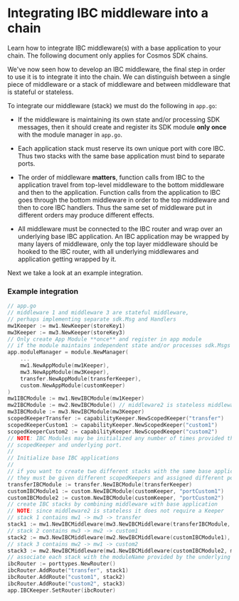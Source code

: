 # Integrating IBC middleware into a chain

<HighlightBox type="learning">

Learn how to integrate IBC middleware(s) with a base application to your chain. The following document only applies for Cosmos SDK chains.

</HighlightBox>

We've now seen how to develop an IBC middleware, the final step in order to use it is to integrate it into the chain. We can distinguish between a single piece of middleware or a stack of middleware and between middleware that is stateful or stateless.

To integrate our middleware (stack) we must do the following in `app.go`:

- If the middleware is maintaining its own state and/or processing SDK messages, then it should create and register its SDK module **only once** with the module manager in `app.go`.
- Each application stack must reserve its own unique port with core IBC. Thus two stacks with the same base application must bind to separate ports.

- The order of middleware **matters**, function calls from IBC to the application travel from top-level middleware to the bottom middleware and then to the application. Function calls from the application to IBC goes through the bottom middleware in order to the top middleware and then to core IBC handlers. Thus the same set of middleware put in different orders may produce different effects.

- All middleware must be connected to the IBC router and wrap over an underlying base IBC application. An IBC application may be wrapped by many layers of middleware, only the top layer middleware should be hooked to the IBC router, with all underlying middlewares and application getting wrapped by it.

Next we take a look at an example integration.

### Example integration

```go
// app.go
// middleware 1 and middleware 3 are stateful middleware,
// perhaps implementing separate sdk.Msg and Handlers
mw1Keeper := mw1.NewKeeper(storeKey1)
mw3Keeper := mw3.NewKeeper(storeKey3)
// Only create App Module **once** and register in app module
// if the module maintains independent state and/or processes sdk.Msgs
app.moduleManager = module.NewManager(
    ...
    mw1.NewAppModule(mw1Keeper),
    mw3.NewAppModule(mw3Keeper),
    transfer.NewAppModule(transferKeeper),
    custom.NewAppModule(customKeeper)
)
mw1IBCModule := mw1.NewIBCModule(mw1Keeper)
mw2IBCModule := mw2.NewIBCModule() // middleware2 is stateless middleware
mw3IBCModule := mw3.NewIBCModule(mw3Keeper)
scopedKeeperTransfer := capabilityKeeper.NewScopedKeeper("transfer")
scopedKeeperCustom1 := capabilityKeeper.NewScopedKeeper("custom1")
scopedKeeperCustom2 := capabilityKeeper.NewScopedKeeper("custom2")
// NOTE: IBC Modules may be initialized any number of times provided they use a separate
// scopedKeeper and underlying port.
//
// Initialize base IBC applications
//
// if you want to create two different stacks with the same base application,
// they must be given different scopedKeepers and assigned different ports.
transferIBCModule := transfer.NewIBCModule(transferKeeper)
customIBCModule1 := custom.NewIBCModule(customKeeper, "portCustom1")
customIBCModule2 := custom.NewIBCModule(customKeeper, "portCustom2")
// create IBC stacks by combining middleware with base application
// NOTE: since middleware2 is stateless it does not require a Keeper
// stack 1 contains mw1 -> mw3 -> transfer
stack1 := mw1.NewIBCMiddleware(mw3.NewIBCMiddleware(transferIBCModule, mw3Keeper), mw1Keeper)
// stack 2 contains mw3 -> mw2 -> custom1
stack2 := mw3.NewIBCMiddleware(mw2.NewIBCMiddleware(customIBCModule1), mw3Keeper)
// stack 3 contains mw2 -> mw1 -> custom2
stack3 := mw2.NewIBCMiddleware(mw1.NewIBCMiddleware(customIBCModule2, mw1Keeper))
// associate each stack with the moduleName provided by the underlying scopedKeeper
ibcRouter := porttypes.NewRouter()
ibcRouter.AddRoute("transfer", stack1)
ibcRouter.AddRoute("custom1", stack2)
ibcRouter.AddRoute("custom2", stack3)
app.IBCKeeper.SetRouter(ibcRouter)
```
